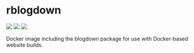 # rblogdown
[![](https://img.shields.io/docker/build/wkdavis/rblogdown.svg)](https://cloud.docker.com/repository/docker/wkdavis/rblogdown) [![](https://images.microbadger.com/badges/version/wkdavis/rblogdown.svg)](https://microbadger.com/images/wkdavis/rblogdown "Get your own version badge on microbadger.com") [![](https://images.microbadger.com/badges/image/wkdavis/rblogdown.svg)](https://microbadger.com/images/wkdavis/rblogdown "Get your own image badge on microbadger.com")

Docker image including the blogdown package for use with Docker-based website builds.
